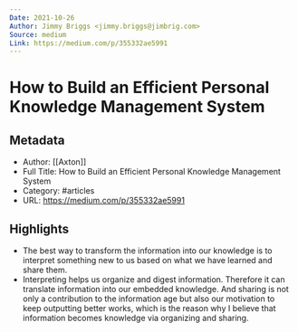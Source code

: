 ```yaml
---
Date: 2021-10-26
Author: Jimmy Briggs <jimmy.briggs@jimbrig.com>
Source: medium
Link: https://medium.com/p/355332ae5991
---
```

# How to Build an Efficient Personal Knowledge Management System

## Metadata
- Author: [[Axton]]
- Full Title: How to Build an Efficient Personal Knowledge Management System
- Category: #articles
- URL: https://medium.com/p/355332ae5991

## Highlights
- The best way to transform the information into our knowledge is to interpret something new to us based on what we have learned and share them.
- Interpreting helps us organize and digest information. Therefore it can translate information into our embedded knowledge. And sharing is not only a contribution to the information age but also our motivation to keep outputting better works, which is the reason why I believe that information becomes knowledge via organizing and sharing.
